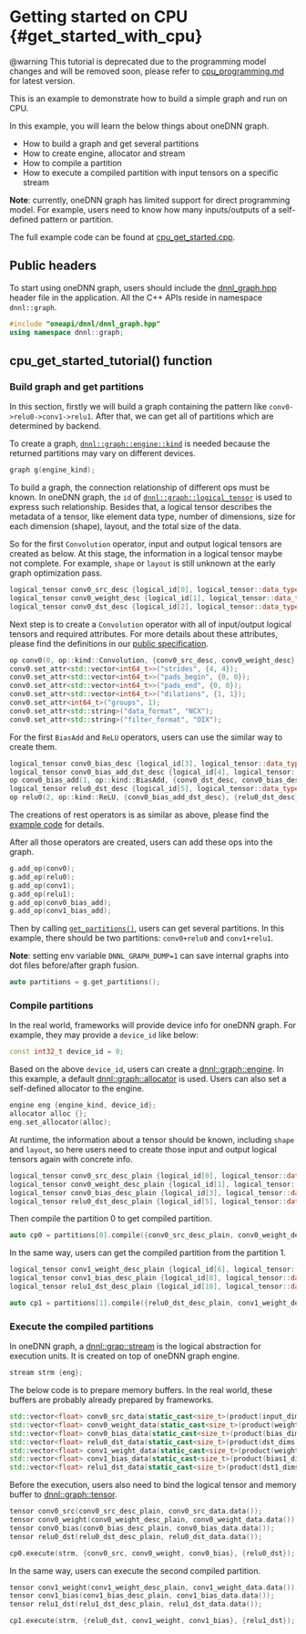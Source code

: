 # Getting started on CPU {#get_started_with_cpu}

@warning
This tutorial is deprecated due to the programming model changes and will be
removed soon, please refer to [cpu_programming.md](./cpu_programming.md) for
latest version.

This is an example to demonstrate how to build a simple graph and run on CPU.

In this example, you will learn the below things about oneDNN graph.

- How to build a graph and get several partitions
- How to create engine, allocator and stream
- How to compile a partition
- How to execute a compiled partition with input tensors on a specific stream

**Note**: currently, oneDNN graph has limited support for direct programming
model. For example, users need to know how many inputs/outputs of a self-defined
pattern or partition.

The full example code can be found at [cpu_get_started.cpp](../examples/cpp/src/cpu_get_started.cpp).

## Public headers

To start using oneDNN graph, users should include the
[dnnl_graph.hpp](../include/oneapi/dnnl/dnnl_graph.hpp) header file in the
application. All the C++ APIs reside in namespace `dnnl::graph`.

~~~cpp
#include "oneapi/dnnl/dnnl_graph.hpp"
using namespace dnnl::graph;
~~~

## cpu_get_started_tutorial() function

### Build graph and get partitions

In this section, firstly we will build a graph containing the pattern like
`conv0->relu0->conv1->relu1`. After that, we can get all of partitions which are
determined by backend.

To create a graph,
[`dnnl::graph::engine::kind`](../include/oneapi/dnnl/dnnl_graph.hpp#L102) is
needed because the returned partitions may vary on different devices.

~~~cpp
graph g(engine_kind);
~~~

To build a graph, the connection relationship of different ops must be known. In
oneDNN graph, the `id` of
[`dnnl::graph::logical_tensor`](../include/oneapi/dnnl/dnnl_graph.hpp#L290) is
used to express such relationship. Besides that, a logical tensor describes the
metadata of a tensor, like element data type, number of dimensions, size for
each dimension (shape), layout, and the total size of the data.

So for the first `Convolution` operator, input and output logical tensors are
created as below. At this stage, the information in a logical tensor maybe not
complete. For example, `shape` or `layout` is still unknown at the early graph
optimization pass.

~~~cpp
logical_tensor conv0_src_desc {logical_id[0], logical_tensor::data_type::f32, input_dims, logical_tensor::layout_type::undef};
logical_tensor conv0_weight_desc {logical_id[1], logical_tensor::data_type::f32, weight_dims,logical_tensor::layout_type::undef};
logical_tensor conv0_dst_desc {logical_id[2], logical_tensor::data_type::f32, dst_dims, logical_tensor::layout_type::undef};
~~~

Next step is to create a `Convolution` operator with all of input/output logical
tensors and required attributes. For more details about these attributes, please
find the definitions in our
[public specification](https://spec.oneapi.com/onednn-graph/latest/ops/convolution/Convolution_1.html).

~~~cpp
op conv0(0, op::kind::Convolution, {conv0_src_desc, conv0_weight_desc}, {conv0_dst_desc}, "conv0");
conv0.set_attr<std::vector<int64_t>>("strides", {4, 4});
conv0.set_attr<std::vector<int64_t>>("pads_begin", {0, 0});
conv0.set_attr<std::vector<int64_t>>("pads_end", {0, 0});
conv0.set_attr<std::vector<int64_t>>("dilations", {1, 1});
conv0.set_attr<int64_t>("groups", 1);
conv0.set_attr<std::string>("data_format", "NCX");
conv0.set_attr<std::string>("filter_format", "OIX");
~~~

For the first `BiasAdd` and `ReLU` operators, users can use the similar way to
create them.

~~~cpp
logical_tensor conv0_bias_desc {logical_id[3], logical_tensor::data_type::f32, bias_dims, logical_tensor::layout_type::undef};
logical_tensor conv0_bias_add_dst_desc {logical_id[4], logical_tensor::data_type::f32, dst_dims, logical_tensor::layout_type::undef};
op conv0_bias_add(1, op::kind::BiasAdd, {conv0_dst_desc, conv0_bias_desc}, {conv0_bias_add_dst_desc}, "conv0_bias_add");
logical_tensor relu0_dst_desc {logical_id[5], logical_tensor::data_type::f32, dst_dims, logical_tensor::layout_type::undef};
op relu0(2, op::kind::ReLU, {conv0_bias_add_dst_desc}, {relu0_dst_desc}, "relu0");
~~~

The creations of rest operators is as similar as above, please find the
[example code](../examples/cpp/src/cpu_get_started.cpp#L141) for details.

After all those operators are created, users can add these ops into the graph.

~~~cpp
g.add_op(conv0);
g.add_op(relu0);
g.add_op(conv1);
g.add_op(relu1);
g.add_op(conv0_bias_add);
g.add_op(conv1_bias_add);
~~~

Then by calling [`get_partitions()`](../include/oneapi/dnnl/dnnl_graph.hpp#L1274),
users can get several partitions. In this example, there should be two
partitions: `conv0+relu0` and `conv1+relu1`.

**Note**: setting env variable `DNNL_GRAPH_DUMP=1` can save internal graphs into
dot files before/after graph fusion.

~~~cpp
auto partitions = g.get_partitions();
~~~

### Compile partitions

In the real world, frameworks will provide device info for oneDNN graph. For
example, they may provide a `device_id` like below:

~~~cpp
const int32_t device_id = 0;
~~~

Based on the above `device_id`, users can create a
[dnnl::graph::engine](../include/oneapi/dnnl/dnnl_graph.hpp#L97). In this
example, a default [dnnl::graph::allocator](../include/oneapi/dnnl/dnnl_graph.hpp#L45)
is used. Users can also set a self-defined allocator to the engine.

~~~cpp
engine eng {engine_kind, device_id};
allocator alloc {};
eng.set_allocator(alloc);
~~~

At runtime, the information about a tensor should be known, including `shape`
and `layout`, so here users need to create those input and output logical
tensors again with concrete info.

~~~cpp
logical_tensor conv0_src_desc_plain {logical_id[0], logical_tensor::data_type::f32, input_dims, logical_tensor::layout_type::strided};
logical_tensor conv0_weight_desc_plain {logical_id[1], logical_tensor::data_type::f32, weight_dims, logical_tensor::layout_type::strided};
logical_tensor conv0_bias_desc_plain {logical_id[3], logical_tensor::data_type::f32, bias_dims, logical_tensor::layout_type::strided};
logical_tensor relu0_dst_desc_plain {logical_id[5], logical_tensor::data_type::f32, dst_dims, logical_tensor::layout_type::strided};
~~~

Then compile the partition 0 to get compiled partition.

~~~cpp
auto cp0 = partitions[0].compile({conv0_src_desc_plain, conv0_weight_desc_plain, conv0_bias_desc_plain}, {relu0_dst_desc_plain}, eng);
~~~

In the same way, users can get the compiled partition from the partition 1.

~~~cpp
logical_tensor conv1_weight_desc_plain {logical_id[6], logical_tensor::data_type::f32, weight1_dims, logical_tensor::layout_type::strided};
logical_tensor conv1_bias_desc_plain {logical_id[8], logical_tensor::data_type::f32, bias1_dims, logical_tensor::layout_type::strided};
logical_tensor relu1_dst_desc_plain {logical_id[10], logical_tensor::data_type::f32, dst_dims, logical_tensor::layout_type::strided};

auto cp1 = partitions[1].compile({relu0_dst_desc_plain, conv1_weight_desc_plain, conv1_bias_desc_plain}, {relu1_dst_desc_plain}, eng);
~~~

### Execute the compiled partitions

In oneDNN graph, a [dnnl::grap::stream](../include/oneapi/dnnl/dnnl_graph.hpp#L239)
is the logical abstraction for execution units. It is created on top of oneDNN
graph engine.

~~~cpp
stream strm {eng};
~~~

The below code is to prepare memory buffers. In the real world, these buffers
are probably already prepared by frameworks.

~~~cpp
std::vector<float> conv0_src_data(static_cast<size_t>(product(input_dims)), 1.0f);
std::vector<float> conv0_weight_data(static_cast<size_t>(product(weight_dims)), 1.0f);
std::vector<float> conv0_bias_data(static_cast<size_t>(product(bias_dims)), 1.0f);
std::vector<float> relu0_dst_data(static_cast<size_t>(product(dst_dims)), 0.0f);
std::vector<float> conv1_weight_data(static_cast<size_t>(product(weight1_dims)), 1.0f);
std::vector<float> conv1_bias_data(static_cast<size_t>(product(bias1_dims)), 1.0f);
std::vector<float> relu1_dst_data(static_cast<size_t>(product(dst1_dims)), 0.0f);
~~~

Before the execution, users also need to bind the logical tensor and memory
buffer to [dnnl::graph::tensor](../include/oneapi/dnnl/dnnl_graph.hpp#L542).

~~~cpp
tensor conv0_src(conv0_src_desc_plain, conv0_src_data.data());
tensor conv0_weight(conv0_weight_desc_plain, conv0_weight_data.data());
tensor conv0_bias(conv0_bias_desc_plain, conv0_bias_data.data());
tensor relu0_dst(relu0_dst_desc_plain, relu0_dst_data.data());

cp0.execute(strm, {conv0_src, conv0_weight, conv0_bias}, {relu0_dst});
~~~

In the same way, users can execute the second compiled partition.

~~~cpp
tensor conv1_weight(conv1_weight_desc_plain, conv1_weight_data.data());
tensor conv1_bias(conv1_bias_desc_plain, conv1_bias_data.data());
tensor relu1_dst(relu1_dst_desc_plain, relu1_dst_data.data());

cp1.execute(strm, {relu0_dst, conv1_weight, conv1_bias}, {relu1_dst});
~~~
